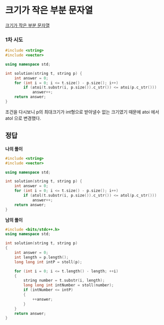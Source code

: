 # 크기가 작은 부분 문자열

[크기가 작은 부분 문자열](https://school.programmers.co.kr/learn/courses/30/lessons/147355)

### 1차 시도
    
```cpp
#include <string>
#include <vector>

using namespace std;

int solution(string t, string p) {
    int answer = 0;
    for (int i = 0; i <= t.size() - p.size(); i++)
        if (atoi(t.substr(i, p.size()).c_str()) <= atoi(p.c_str()))
            answer++;
    return answer;
}
```
조건을 다시보니 p의 최대크기가 int형으로 받아낼수 없는 크기였기 때문에 atoi 에서 atol 으로 변경했다.

## 정답

**나의 풀이**

```cpp
#include <string>
#include <vector>

using namespace std;

int solution(string t, string p) {
    int answer = 0;
    for (int i = 0; i <= t.size() - p.size(); i++)
        if (atol(t.substr(i, p.size()).c_str()) <= atol(p.c_str()))
            answer++;
    return answer;
}
```

**남의 풀이**

```cpp
#include <bits/stdc++.h>
using namespace std;

int solution(string t, string p) 
{
    int answer = 0;
    int length = p.length();
    long long int intP = stoll(p);

    for (int i = 0; i <= t.length() - length; ++i)
    {
        string number = t.substr(i, length);
        long long int intNumber = stoll(number);
        if (intNumber <= intP)
        {
            ++answer;
        }
    }
    return answer;
}
```